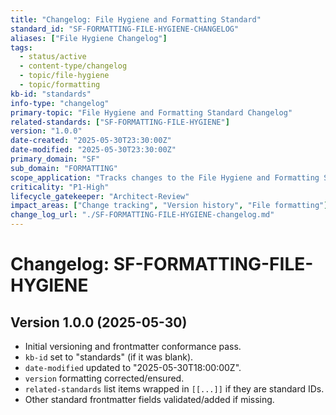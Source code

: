 ```yaml
---
title: "Changelog: File Hygiene and Formatting Standard"
standard_id: "SF-FORMATTING-FILE-HYGIENE-CHANGELOG"
aliases: ["File Hygiene Changelog"]
tags:
  - status/active
  - content-type/changelog
  - topic/file-hygiene
  - topic/formatting
kb-id: "standards"
info-type: "changelog"
primary-topic: "File Hygiene and Formatting Standard Changelog"
related-standards: ["SF-FORMATTING-FILE-HYGIENE"]
version: "1.0.0"
date-created: "2025-05-30T23:30:00Z"
date-modified: "2025-05-30T23:30:00Z"
primary_domain: "SF"
sub_domain: "FORMATTING"
scope_application: "Tracks changes to the File Hygiene and Formatting Standard."
criticality: "P1-High"
lifecycle_gatekeeper: "Architect-Review"
impact_areas: ["Change tracking", "Version history", "File formatting"]
change_log_url: "./SF-FORMATTING-FILE-HYGIENE-changelog.md"
---
```


# Changelog: SF-FORMATTING-FILE-HYGIENE

## Version 1.0.0 (2025-05-30)
- Initial versioning and frontmatter conformance pass.
- `kb-id` set to "standards" (if it was blank).
- `date-modified` updated to "2025-05-30T18:00:00Z".
- `version` formatting corrected/ensured.
- `related-standards` list items wrapped in `[[...]]` if they are standard IDs.
- Other standard frontmatter fields validated/added if missing.
